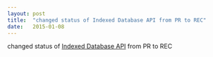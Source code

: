 ```yaml
---
layout: post
title:  "changed status of Indexed Database API from PR to REC"
date:   2015-01-08
---
```


changed status of <a href="http://www.w3.org/TR/IndexedDB/">Indexed Database API</a> from PR to REC

